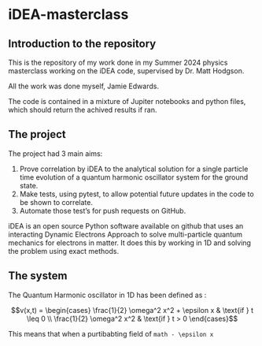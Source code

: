 # iDEA-masterclass

## Introduction to the repository
This is the repository of my work done in my Summer 2024 physics masterclass working on the iDEA code, supervised by Dr. Matt Hodgson.

All the work was done myself, Jamie Edwards.

The code is contained in a mixture of Jupiter notebooks and python files, which should return the achived results if ran.

## The project

The project had 3 main aims:

1) Prove correlation by iDEA to the analytical solution for a single particle time evolution of a quantum harmonic oscillator system for the ground state.
2) Make tests, using pytest, to allow potential future updates in the code to be shown to correlate.
3) Automate those test’s for push requests on GitHub.

iDEA is an open source Python software available on github that uses an interacting Dynamic Electrons Approach to solve multi-particle quantum mechanics for electrons in matter. It does this by working in 1D and solving the problem using exact methods.

## The system

The Quantum Harmonic oscillator in 1D has been defined as :
```math
v(x,t) = 
\begin{cases} 
\frac{1}{2} \omega^2 x^2 + \epsilon x & \text{if } t \leq 0 \\ 
\frac{1}{2} \omega^2 x^2 & \text{if } t > 0 
\end{cases}
```

This means that when a purtibabting field of ```math - \epsilon x ```


